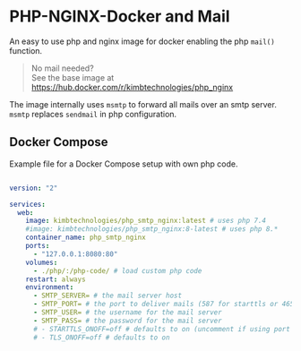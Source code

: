 # PHP-NGINX-Docker and Mail

An easy to use php and nginx image for docker enabling the php `mail()` function.

> No mail needed?  
> See the base image at https://hub.docker.com/r/kimbtechnologies/php_nginx

The image internally uses `msmtp` to forward all mails over an smtp server. `msmtp` 
replaces `sendmail` in php configuration.

## Docker Compose

Example file for a Docker Compose setup with own php code.

```yaml

version: "2"

services:
  web:
    image: kimbtechnologies/php_smtp_nginx:latest # uses php 7.4
    #image: kimbtechnologies/php_smtp_nginx:8-latest # uses php 8.*
    container_name: php_smtp_nginx
    ports:
      - "127.0.0.1:8080:80"
    volumes:
      - ./php/:/php-code/ # load custom php code
    restart: always
    environment:
      - SMTP_SERVER= # the mail server host
      - SMTP_PORT= # the port to deliver mails (587 for starttls or 465 for tls)
      - SMTP_USER= # the username for the mail server
      - SMTP_PASS= # the password for the mail server
      # - STARTTLS_ONOFF=off # defaults to on (uncomment if using port 465)
      # - TLS_ONOFF=off # defaults to on

```

